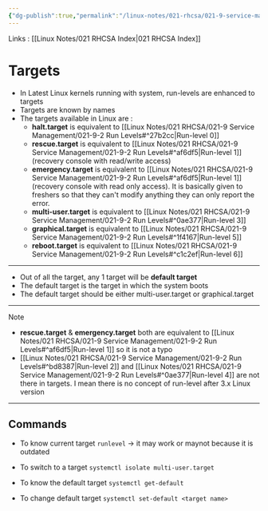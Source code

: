 ```yaml
---
{"dg-publish":true,"permalink":"/linux-notes/021-rhcsa/021-9-service-management/021-9-3-targets/","noteIcon":"","created":"2023-10-07T13:47:51.664+05:30","updated":"2023-10-13T17:10:00.967+05:30"}
---
```


Links : [[Linux Notes/021 RHCSA Index\|021 RHCSA Index]]

# Targets

- In Latest Linux kernels running with system, run-levels are enhanced to targets
- Targets are known by names
- The targets available in Linux are :
	- **halt.target** is equivalent to [[Linux Notes/021 RHCSA/021-9 Service Management/021-9-2 Run Levels#^27b2cc\|Run-level 0]] 
	- **rescue.target** is equivalent to [[Linux Notes/021 RHCSA/021-9 Service Management/021-9-2 Run Levels#^af6df5\|Run-level 1]] (recovery console with read/write access)
	- **emergency.target** is equivalent to [[Linux Notes/021 RHCSA/021-9 Service Management/021-9-2 Run Levels#^af6df5\|Run-level 1]] (recovery console with read only access). It is basically given to freshers so that they can't modify anything they can only report the error.
	- **multi-user.target** is equivalent to [[Linux Notes/021 RHCSA/021-9 Service Management/021-9-2 Run Levels#^0ae377\|Run-level 3]] 
	- **graphical.target** is equivalent to [[Linux Notes/021 RHCSA/021-9 Service Management/021-9-2 Run Levels#^1f4167\|Run-level 5]]
	- **reboot.target** is equivalent to [[Linux Notes/021 RHCSA/021-9 Service Management/021-9-2 Run Levels#^c1c2ef\|Run-level 6]]

---

- Out of all the target, any 1 target will be **default target**
- The default target is the target in which the system boots
- The default target should be either multi-user.target or graphical.target

---

>[!Note]
>- **rescue.target** & **emergency.target** both are equivalent to [[Linux Notes/021 RHCSA/021-9 Service Management/021-9-2 Run Levels#^af6df5\|Run-level 1]] so it is not a typo
>- [[Linux Notes/021 RHCSA/021-9 Service Management/021-9-2 Run Levels#^bd8387\|Run-level 2]] and [[Linux Notes/021 RHCSA/021-9 Service Management/021-9-2 Run Levels#^0ae377\|Run-level 4]] are not there in targets. I mean there is no concept of run-level after 3.x Linux version

---

## Commands

- To know current target
`runlevel` &rarr; it may work or maynot because it is outdated

- To switch to a target
`systemctl isolate multi-user.target`

- To know the default target
`systemctl get-default`

- To change default target
`systemctl set-default <target name>`
